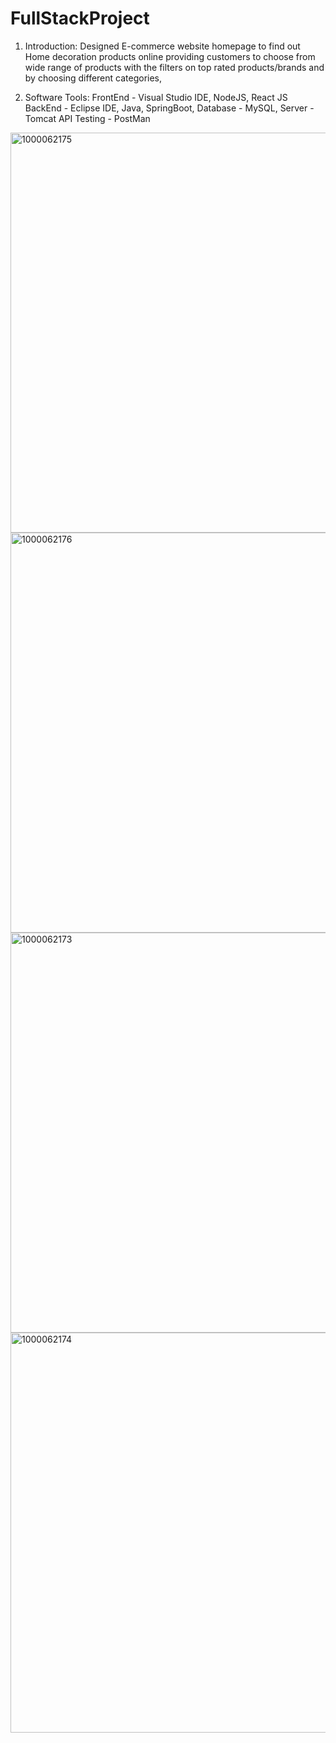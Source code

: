 # FullStackProject
1. Introduction:
  Designed E-commerce website homepage to find out Home decoration products online providing customers to choose from wide range of products with the filters on top rated products/brands and by choosing different categories,  

2. Software Tools:
   FrontEnd - Visual Studio IDE, NodeJS, React JS
   BackEnd  - Eclipse IDE, Java, SpringBoot, 
   Database - MySQL, 
   Server - Tomcat
   API Testing - PostMan

<img width="640" alt="1000062175" src="https://github.com/Santoshi99/FullStackProject/assets/47233668/ef405fba-92d3-4003-aad2-3ad750996503">
<img width="640" alt="1000062176" src="https://github.com/Santoshi99/FullStackProject/assets/47233668/874673a3-3183-4621-9461-cf3d9f4c8ac3">
<img width="640" alt="1000062173" src="https://github.com/Santoshi99/FullStackProject/assets/47233668/5046445c-8266-4843-8d62-29da29cf6ba6">
<img width="640" alt="1000062174" src="https://github.com/Santoshi99/FullStackProject/assets/47233668/0255317d-2690-4577-9a19-53b14115c25d">
